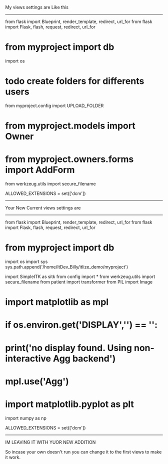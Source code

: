 My views settings are Like this
********************************************
from flask import Blueprint, render_template, redirect, url_for
from flask import Flask, flash, request, redirect, url_for
# from myproject import db
import os
# todo create folders for differents users
from myproject.config import UPLOAD_FOLDER
# from myproject.models import Owner
# from myproject.owners.forms import AddForm
from werkzeug.utils import secure_filename

ALLOWED_EXTENSIONS = set(['dcm'])

*******************************************
Your New Current views settings are
********************************************

from flask import Blueprint, render_template, redirect, url_for
from flask import Flask, flash, request, redirect, url_for
# from myproject import db
import os
import sys
sys.path.append('/home/ItDev_Billy/itlize_demo/myproject')

import SimpleITK as sitk
from config import *
from werkzeug.utils import secure_filename
from patient import transformer
from PIL import Image
# import matplotlib as mpl
# if os.environ.get('DISPLAY','') == '':
#     print('no display found. Using non-interactive Agg backend')
#     mpl.use('Agg')
# import matplotlib.pyplot as plt
import numpy as np

ALLOWED_EXTENSIONS = set(['dcm'])
*********************************************
IM LEAVING IT WITH YUOR NEW ADDITION

So incase your own doesn't run you can change it to the first views to make it work.
